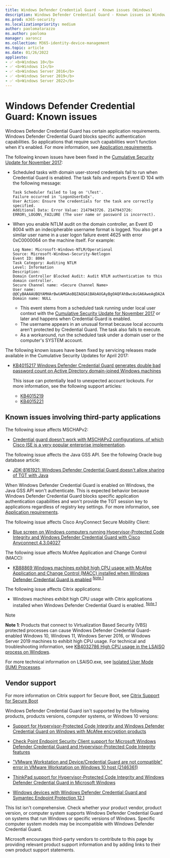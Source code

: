 ```yaml
---
title: Windows Defender Credential Guard - Known issues (Windows)
description: Windows Defender Credential Guard - Known issues in Windows Enterprise
ms.prod: m365-security
ms.localizationpriority: medium
author: paolomatarazzo
ms.author: paoloma
manager: aaroncz
ms.collection: M365-identity-device-management
ms.topic: article
ms.date: 01/26/2022
appliesto:
- ✅ <b>Windows 10</b>
- ✅ <b>Windows 11</b>
- ✅ <b>Windows Server 2016</b>
- ✅ <b>Windows Server 2019</b>
- ✅ <b>Windows Server 2022</b>
---
```

# Windows Defender Credential Guard: Known issues

Windows Defender Credential Guard has certain application requirements. Windows Defender Credential Guard blocks specific authentication capabilities. So applications that require such capabilities won't function when it's enabled. For more information, see [Application requirements](credential-guard-requirements.md#application-requirements).

The following known issues have been fixed in the [Cumulative Security Update for November 2017](https://support.microsoft.com/topic/november-27-2017-kb4051033-os-build-14393-1914-447b6b88-e75d-0a24-9ab9-5dcda687aaf4):

- Scheduled tasks with domain user-stored credentials fail to run when Credential Guard is enabled. The task fails and reports Event ID 104 with the following message:

    ```console
    Task Scheduler failed to log on '\Test'.
    Failure occurred in 'LogonUserExEx'.
    User Action: Ensure the credentials for the task are correctly specified.
    Additional Data: Error Value: 2147943726. 2147943726: ERROR\_LOGON\_FAILURE (The user name or password is incorrect).
    ```

- When you enable NTLM audit on the domain controller, an Event ID 8004 with an indecipherable username format is logged. You also get a similar user name in a user logon failure event 4625 with error 0xC0000064 on the machine itself. For example:

    ```console
    Log Name: Microsoft-Windows-NTLM/Operational
    Source: Microsoft-Windows-Security-Netlogon
    Event ID: 8004
    Task Category: Auditing NTLM
    Level: Information
    Description:
    Domain Controller Blocked Audit: Audit NTLM authentication to this domain controller.
    Secure Channel name: <Secure Channel Name>
    User name:
    @@CyBAAAAUBQYAMHArBwUAMGAoBQZAQGA1BAbAUGAyBgOAQFAhBwcAsGA6AweAgDA2AQQAMEAwAANAgDA1AQLAIEADBQRAADAtAANAYEA1AwQA0CA5AAOAMEAyAQLAYDAxAwQAEDAEBwMAMEAwAgMAMDACBgRA0HA
    Domain name: NULL
    ```

  - This event stems from a scheduled task running under local user context with the [Cumulative Security Update for November 2017](https://support.microsoft.com/topic/november-27-2017-kb4051033-os-build-14393-1914-447b6b88-e75d-0a24-9ab9-5dcda687aaf4) or later and happens when Credential Guard is enabled.
  - The username appears in an unusual format because local accounts aren't protected by Credential Guard. The task also fails to execute.
  - As a workaround, run the scheduled task under a domain user or the computer's SYSTEM account.

The following known issues have been fixed by servicing releases made available in the Cumulative Security Updates for April 2017:

- [KB4015217 Windows Defender Credential Guard generates double bad password count on Active Directory domain-joined Windows machines](https://support.microsoft.com/topic/april-11-2017-kb4015217-os-build-14393-1066-and-14393-1083-b5f79067-98bd-b4ec-8b81-5d858d7dc722)

    This issue can potentially lead to unexpected account lockouts. For more information, see the following support articles:

  - [KB4015219](https://support.microsoft.com/topic/april-11-2017-kb4015219-os-build-10586-873-68b8e379-aafa-ea6c-6b29-56d19785e657)
  - [KB4015221](https://support.microsoft.com/topic/april-11-2017-kb4015221-os-build-10240-17354-743f52bc-a484-d23f-71f5-b9957cbae0e6)

## Known issues involving third-party applications

The following issue affects MSCHAPv2:

- [Credential guard doesn't work with MSCHAPv2 configurations, of which Cisco ISE is a very popular enterprise implementation](https://quickview.cloudapps.cisco.com/quickview/bug/CSCul55352).

The following issue affects the Java GSS API. See the following Oracle bug database article:

- [JDK-8161921: Windows Defender Credential Guard doesn't allow sharing of TGT with Java](http://bugs.java.com/bugdatabase/view_bug.do?bug_id=8161921)

When Windows Defender Credential Guard is enabled on Windows, the Java GSS API won't authenticate. This is expected behavior because Windows Defender Credential Guard blocks specific application authentication capabilities and won't provide the TGT session key to applications regardless of registry key settings. For more information, see [Application requirements](credential-guard-requirements.md#application-requirements).

The following issue affects Cisco AnyConnect Secure Mobility Client:

- [Blue screen on Windows computers running Hypervisor-Protected Code Integrity and Windows Defender Credential Guard with Cisco Anyconnect 4.3.04027](https://quickview.cloudapps.cisco.com/quickview/bug/CSCvc66692)

The following issue affects McAfee Application and Change Control (MACC):

- [KB88869 Windows machines exhibit high CPU usage with McAfee Application and Change Control (MACC) installed when Windows Defender Credential Guard is enabled](https://kcm.trellix.com/corporate/index?page=content&id=KB88869) <sup>[Note 1](#bkmk_note1)</sup>

The following issue affects Citrix applications:

- Windows machines exhibit high CPU usage with Citrix applications installed when Windows Defender Credential Guard is enabled. <sup>[Note 1](#bkmk_note1)</sup>

<a name="bkmk_note1"></a>

> [!NOTE]
> **Note 1**: Products that connect to Virtualization Based Security (VBS) protected processes can cause Windows Defender Credential Guard-enabled Windows 10, Windows 11, Windows Server 2016, or Windows Server 2019 machines to exhibit high CPU usage. For technical and troubleshooting information, see [KB4032786 High CPU usage in the LSAISO process on Windows](/troubleshoot/windows-client/performance/lsaiso-process-high-cpu-usage).
>
> For more technical information on LSAISO.exe, see [Isolated User Mode (IUM) Processes](/windows/win32/procthread/isolated-user-mode--ium--processes).

## Vendor support

For more information on Citrix support for Secure Boot, see [Citrix Support for Secure Boot](https://www.citrix.com/blogs/2016/12/08/windows-server-2016-hyper-v-secure-boot-support-now-available-in-xenapp-7-12/)

Windows Defender Credential Guard isn't supported by the following products, products versions, computer systems, or Windows 10 versions:

- [Support for Hypervisor-Protected Code Integrity and Windows Defender Credential Guard on Windows with McAfee encryption products](https://kcm.trellix.com/corporate/index?page=content&id=KB86009KB86009)

- [Check Point Endpoint Security Client support for Microsoft Windows Defender Credential Guard and Hypervisor-Protected Code Integrity features](https://supportcenter.checkpoint.com/supportcenter/portal?eventSubmit_doGoviewsolutiondetails=&solutionid=sk113912)

- ["VMware Workstation and Device/Credential Guard are not compatible" error in VMware Workstation on Windows 10 host (2146361)](https://kb.vmware.com/s/article/2146361)

- [ThinkPad support for Hypervisor-Protected Code Integrity and Windows Defender Credential Guard in Microsoft Windows](https://support.lenovo.com/in/en/solutions/ht503039)

- [Windows devices with Windows Defender Credential Guard and Symantec Endpoint Protection 12.1](https://www.symantec.com/connect/forums/windows-10-device-guard-credentials-guard-and-sep-121)

This list isn't comprehensive. Check whether your product vendor, product version, or computer system supports Windows Defender Credential Guard on systems that run Windows or specific versions of Windows. Specific computer system models may be incompatible with Windows Defender Credential Guard.

Microsoft encourages third-party vendors to contribute to this page by providing relevant product support information and by adding links to their own product support statements.
